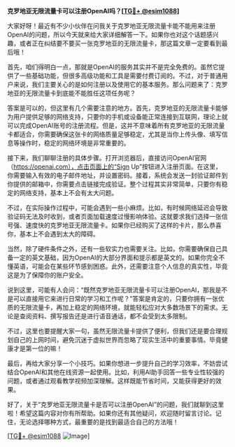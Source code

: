 **克罗地亚无限流量卡可以注册OpenAI吗？[[TG💪+ @esim1088](https://t.me/s/esim1088)]**

大家好呀！最近有不少小伙伴在问我关于克罗地亚无限流量卡能不能用来注册OpenAI的问题，所以今天就来给大家详细解答一下。如果你也对这个话题感兴趣，或者正在纠结要不要买一张克罗地亚的无限流量卡，那这篇文章一定要看到最后哦！

首先，咱们得明白一点，那就是OpenAI的服务其实并不是完全免费的。虽然它提供了一些基础功能，但很多高级功能和工具是需要付费订阅的。不过，对于普通用户来说，我们主要关心的是如何注册以及使用它的基本服务。那么问题来了：克罗地亚的无限流量卡到底能不能胜任这项任务呢？

答案是可以的，但这里有几个需要注意的地方。首先，克罗地亚的无限流量卡能够为用户提供足够的网络支持，只要你的手机或设备能正常连接到互联网，理论上就可以完成OpenAI账号的注册流程。但是，这并不意味着所有克罗地亚的无限流量卡都适合，你需要确保这张卡的网络质量足够稳定，尤其是当你上传头像、填写信息等操作时，稳定的网络环境是非常重要的。

接下来，我们聊聊注册的具体步骤。打开浏览器后，直接访问OpenAI官网（https://openai.com），点击页面上的“Sign Up”按钮进入注册页面。在这里，你需要输入有效的电子邮件地址，并设置密码。接着，系统会发送一封验证邮件到你提供的邮箱中，你需要点击链接完成验证。整个过程其实非常简单，只要你有稳定的网络支持，基本上不会有太大问题。

不过，在实际操作过程中，可能会遇到一些小麻烦。比如，有时候网络延迟会导致验证码无法及时收到，或者页面加载速度过慢影响体验。这就要求我们选择一张信号强、速度快的克罗地亚无限流量卡。如果你已经购买了这样的卡片，那么恭喜你，基本上不会遇到太大的障碍。

当然，除了硬件条件之外，还有一些软实力也需要关注。比如，你需要确保自己具备一定的英文基础，因为OpenAI的大部分界面和提示都是英文的。如果你完全不懂英语，可能会在某些环节感到困惑。此外，还需要注意个人信息的真实性，毕竟这是为了保障你的账户安全。

说到这里，可能有人会问：“既然克罗地亚无限流量卡可以注册OpenAI，那我是不是可以直接用它来进行日常的学习和工作呢？”答案是肯定的，只要你拥有一张优质的无限流量卡，再加上稳定的网络环境，就能轻松应对大多数场景下的需求。无论是查阅资料、撰写报告还是进行语音通话，都不会受到太多限制。

不过，这里也要提醒大家一句，虽然无限流量卡提供了便利，但我们还是要合理规划自己的上网时间，避免沉迷于虚拟世界而忽略了现实生活中的重要事情。毕竟健康才是第一位的嘛！

最后，再给大家分享一个小技巧。如果你想进一步提升自己的学习效率，不妨尝试结合OpenAI和其他在线资源一起使用。比如，利用AI助手回答一些专业性较强的问题，或者通过观看教学视频加深理解。这样既能节省时间，又能获得更好的效果。

好了，关于“克罗地亚无限流量卡是否可以注册OpenAI”的问题，我们就聊到这里啦！希望这篇内容对你有所帮助。如果你还有其他疑问，欢迎随时留言讨论。记住，无论选择哪种方式，最重要的是找到最适合自己的方法哦！

[[TG💪+ @esim1088](https://t.me/s/esim1088) ![Image](https://i.postimg.cc/4NQfJmqS/Snipaste-2025-05-13-00-14-12.png)]